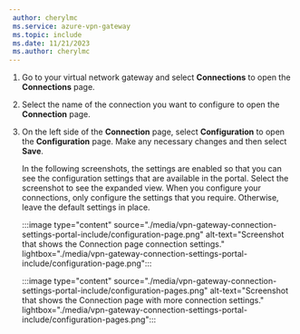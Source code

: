 ```yaml
---
 author: cherylmc
 ms.service: azure-vpn-gateway
 ms.topic: include
 ms.date: 11/21/2023
 ms.author: cherylmc
---
```

1. Go to your virtual network gateway and select **Connections** to open the **Connections** page.
1. Select the name of the connection you want to configure to open the **Connection** page.
1. On the left side of the **Connection** page, select **Configuration** to open the **Configuration** page. Make any necessary changes and then select **Save**.

   In the following screenshots, the settings are enabled so that you can see the configuration settings that are available in the portal. Select the screenshot to see the expanded view. When you configure your connections, only configure the settings that you require. Otherwise, leave the default settings in place.

   :::image type="content" source="./media/vpn-gateway-connection-settings-portal-include/configuration-page.png" alt-text="Screenshot that shows the Connection page connection settings." lightbox="./media/vpn-gateway-connection-settings-portal-include/configuration-page.png":::

   :::image type="content" source="./media/vpn-gateway-connection-settings-portal-include/configuration-pages.png" alt-text="Screenshot that shows the Connection page with more connection settings." lightbox="./media/vpn-gateway-connection-settings-portal-include/configuration-pages.png":::
